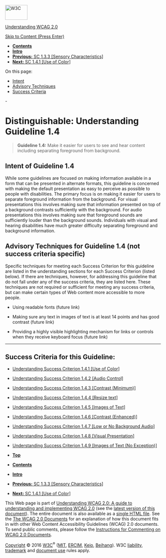 [<img src="https://www.w3.org/StyleSheets/TR/2016/logos/W3C" alt="W3C" width="72" height="48" />](http://www.w3.org/)

[Understanding WCAG 2.0](Overview.html)

[Skip to Content (Press Enter)](#maincontent)

<span id="top"></span>

-   **[Contents](Overview.html#contents "Table of Contents")**
-   **[Intro](intro.html "Introduction to Understanding WCAG 2.0")**
-   [**Previous:** SC 1.3.3 \[Sensory Characteristics\]](content-structure-separation-understanding.html "Understanding SC  1.3.3 [Sensory Characteristics]")
-   [**Next:** SC 1.4.1 \[Use of Color\]](visual-audio-contrast-without-color.html "Understanding SC  1.4.1 [Use of Color]")

On this page:

-   [Intent](#visual-audio-contrast)
-   [Advisory Techniques](#visual-audio-contrast)
-   [Success Criteria](#visual-audio-contrast-sc)

<span id="maincontent">-</span>

<span id="visual-audio-contrast"></span> **Distinguishable**<span class="screenreader">:</span> Understanding Guideline 1.4
===========================================================================================================================

> **Guideline 1.4:** Make it easier for users to see and hear content including separating foreground from background.

<span id="visual-audio-contrast-intent"></span> Intent of Guideline 1.4
-----------------------------------------------------------------------

While some guidelines are focused on making information available in a form that can be presented in alternate formats, this guideline is concerned with making the default presentation as easy to perceive as possible to people with disabilities. The primary focus is on making it easier for users to separate foreground information from the background. For visual presentations this involves making sure that information presented on top of a background contrasts sufficiently with the background. For audio presentations this involves making sure that foreground sounds are sufficiently louder than the background sounds. Individuals with visual and hearing disabilities have much greater difficulty separating foreground and background information.

<span id="visual-audio-contrast-advisory"></span> Advisory Techniques for Guideline 1.4 (not success criteria specific)
-----------------------------------------------------------------------------------------------------------------------

Specific techniques for meeting each Success Criterion for this guideline are listed in the understanding sections for each Success Criterion (listed below). If there are techniques, however, for addressing this guideline that do not fall under any of the success criteria, they are listed here. These techniques are not required or sufficient for meeting any success criteria, but can make certain types of Web content more accessible to more people.

-   Using readable fonts (future link)

-   Making sure any text in images of text is at least 14 points and has good contrast (future link)

-   Providing a highly visible highlighting mechanism for links or controls when they receive keyboard focus (future link)

------------------------------------------------------------------------

Success Criteria for this Guideline:
------------------------------------

-   [Understanding Success Criterion 1.4.1 \[Use of Color\]](visual-audio-contrast-without-color.html)
-   [Understanding Success Criterion 1.4.2 \[Audio Control\]](visual-audio-contrast-dis-audio.html)
-   [Understanding Success Criterion 1.4.3 \[Contrast (Minimum)\]](visual-audio-contrast-contrast.html)
-   [Understanding Success Criterion 1.4.4 \[Resize text\]](visual-audio-contrast-scale.html)
-   [Understanding Success Criterion 1.4.5 \[Images of Text\]](visual-audio-contrast-text-presentation.html)
-   [Understanding Success Criterion 1.4.6 \[Contrast (Enhanced)\]](visual-audio-contrast7.html)
-   [Understanding Success Criterion 1.4.7 \[Low or No Background Audio\]](visual-audio-contrast-noaudio.html)
-   [Understanding Success Criterion 1.4.8 \[Visual Presentation\]](visual-audio-contrast-visual-presentation.html)
-   [Understanding Success Criterion 1.4.9 \[Images of Text (No Exception)\]](visual-audio-contrast-text-images.html)

-   **[Top](#top)**
-   **[Contents](Overview.html#contents "Table of Contents")**
-   **[Intro](intro.html "Introduction to Understanding WCAG 2.0")**
-   [**Previous:** SC 1.3.3 \[Sensory Characteristics\]](content-structure-separation-understanding.html "Understanding SC  1.3.3 [Sensory Characteristics]")
-   [**Next:** SC 1.4.1 \[Use of Color\]](visual-audio-contrast-without-color.html "Understanding SC  1.4.1 [Use of Color]")

This Web page is part of [Understanding WCAG 2.0: A guide to understanding and implementing WCAG 2.0](Overview.html) (see the [latest version of this document](http://www.w3.org/TR/UNDERSTANDING-WCAG20/visual-audio-contrast.html)). The entire document is also available as a [single HTML file](complete.html). See the [The WCAG 2.0 Documents](http://www.w3.org/WAI/intro/wcag20) for an explanation of how this document fits in with other Web Content Accessibility Guidelines (WCAG) 2.0 documents. To send public comments, please follow the [Instructions for Commenting on WCAG 2.0 Documents](http://www.w3.org/WAI/WCAG20/comments/).

[Copyright](http://www.w3.org/Consortium/Legal/ipr-notice#Copyright) © 2016 [W3C](http://www.w3.org/)<sup>®</sup> ([MIT](http://www.csail.mit.edu/), [ERCIM](http://www.ercim.eu/), [Keio](http://www.keio.ac.jp/), [Beihang](http://ev.buaa.edu.cn/)). W3C [liability](http://www.w3.org/Consortium/Legal/ipr-notice#Legal_Disclaimer), [trademark](http://www.w3.org/Consortium/Legal/ipr-notice#W3C_Trademarks) and [document use](http://www.w3.org/Consortium/Legal/copyright-documents) rules apply.
